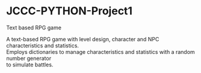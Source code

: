 # JCCC-PYTHON-Project1
Text based RPG game

A text-based RPG game with level design, character and NPC characteristics and statistics.<br/>
Employs dictionaries to manage characteristics and statistics with a random number generator<br/>
to simulate battles.<br/>
